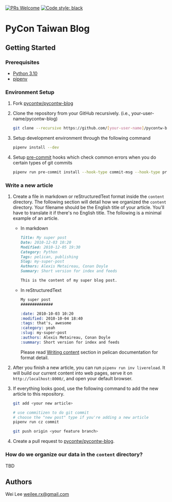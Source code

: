 [![PRs Welcome](https://img.shields.io/badge/PRs-welcome-brightgreen.svg?style=flat-square)](http://makeapullrequest.com)
[![Code style: black](https://img.shields.io/badge/code%20style-black-000000.svg)](https://github.com/psf/black)

# PyCon Taiwan Blog

## Getting Started

### Prerequisites
* [Python 3.10](https://www.python.org/downloads/)
* [pipenv](https://pipenv.pypa.io/en/latest/)


### Environment Setup

1. Fork [pycontw/pycontw-blog](https://github.com/pycontw/pycontw-blog)
2. Clone the repository from your GitHub recursively. (i.e., your-user-name/pycontw-blog)

    ```sh
    git clone --recursive https://github.com/[your-user-name]/pycontw-blog.git
    ```
3. Setup development environment through the following command

    ```sh
    pipenv install --dev
    ```

4. Setup [pre-commit](https://pre-commit.com/) hooks which check common errors when you do certain types of git commits

    ```sh
    pipenv run pre-commit install --hook-type commit-msg --hook-type pre-push --hook-type pre-commit
    ```

### Write a new article

1. Create a file in markdown or reStructuredText format inside the `content` directory. The following section will detail how we organized the `content` directory. Your filename should be the English title of your article. You'll have to translate it if there's no English title. The following is a minimal example of an article.
    * In markdown
        ```markdown
        Title: My super post
        Date: 2010-12-03 10:20
        Modified: 2010-12-05 19:30
        Category: Python
        Tags: pelican, publishing
        Slug: my-super-post
        Authors: Alexis Metaireau, Conan Doyle
        Summary: Short version for index and feeds

        This is the content of my super blog post.
        ```
    * In reStructuredText
        ```reStructuredText
        My super post
        ##############

        :date: 2010-10-03 10:20
        :modified: 2010-10-04 18:40
        :tags: that's, awesome
        :category: yeah
        :slug: my-super-post
        :authors: Alexis Metaireau, Conan Doyle
        :summary: Short version for index and feeds
        ```

        Please read [Writing content](https://docs.getpelican.com/en/latest/content.html) section in pelican documentation for format detail.
2. After you finish a new article, you can run `pipenv run inv livereload`. It will build our current content into web pages, serve it on `http://localhost:8000/`, and open your default browser.
3. If everything looks good, use the following command to add the new article to this repository.

    ```sh
    git add <your new article>

    # use commitizen to do git commit
    # choose the "new post" type if you're adding a new article
    pipenv run cz commit

    git push origin <your feature branch>
    ```
4. Create a pull request to [pycontw/pycontw-blog](https://github.com/pycontw/pycontw-blog).

### How do we organize our data in the `content` directory?
TBD

## Authors
Wei Lee <weilee.rx@gmail.com>
